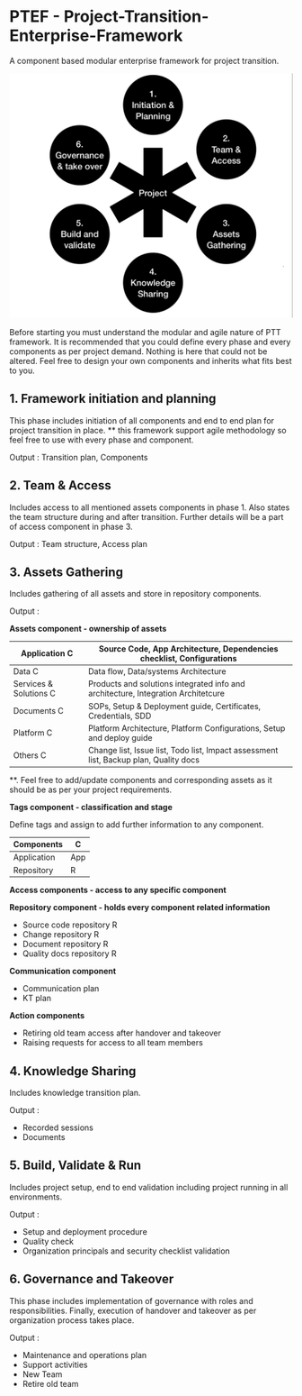 # PTEF - Project-Transition-Enterprise-Framework
A component based modular enterprise framework for project transition.

![alt txt](Assets/PTT.png)


Before starting you must understand the modular and agile nature of PTT framework. It is recommended that you could define every phase and every components as per project demand. Nothing is here that could not be altered. Feel free to design your own components and inherits what fits best to you.
## 1. Framework initiation and planning 
This phase includes initiation of all components and end to end plan for project transition in place. 
** this framework support agile methodology so feel free to use with every phase and component.

Output : Transition plan, Components

## 2. Team & Access 
Includes access to all mentioned assets components in phase 1. Also states the team structure  during and after transition. Further details will be a part of access component in phase 3.

Output : Team structure, Access plan


## 3. Assets Gathering
Includes gathering of all assets and store in repository components.

Output :

**Assets component - ownership of assets**

| Application C | Source Code, App Architecture, Dependencies checklist, Configurations |
| --- | --- |
| Data C | Data flow, Data/systems Architecture |
| Services &amp; Solutions C | Products and solutions integrated info and architecture, Integration Architetcure |
| Documents C | SOPs, Setup &amp; Deployment guide, Certificates, Credentials, SDD |
| Platform C | Platform Architecture, Platform Configurations, Setup and deploy guide |
| Others C | Change list, Issue list, Todo list, Impact assessment list, Backup plan, Quality docs |

\*\*. Feel free to add/update components and corresponding assets as it should be as per your project requirements.

**Tags component - classification and stage**

Define tags and assign to add further information to any component.

| Components | C |
| --- | --- |
|Application|App|
|Repository|R|


**Access components - access to any specific component**

**Repository component - holds every component related information**

- Source code repository R
- Change repository R
- Document repository R
- Quality docs repository R

**Communication component**

- Communication plan
- KT plan

**Action components**

- Retiring old team access after handover and takeover
- Raising requests for access to all team members


## 4. Knowledge Sharing
Includes knowledge transition plan.

Output :
- Recorded sessions 
- Documents

## 5. Build, Validate & Run
Includes project setup, end to end validation including project running in all environments.

Output :
- Setup and deployment procedure
- Quality check
- Organization principals and security checklist validation

## 6. Governance and Takeover
This phase includes implementation of governance with roles and responsibilities. Finally, execution of handover and takeover as per organization process takes place.

Output :
- Maintenance and operations plan
- Support activities
- New Team 
- Retire old team

